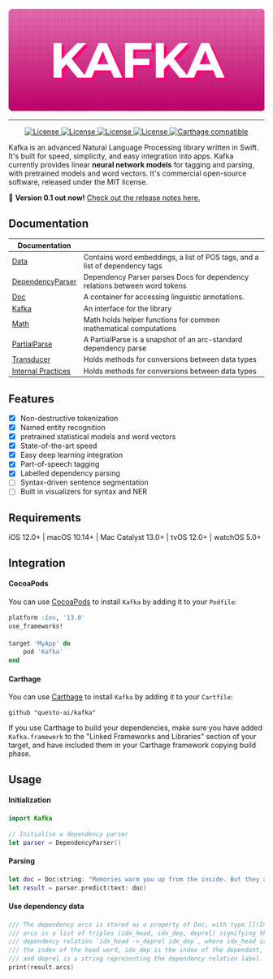 <div align="center">
    <br>
    <img src="https://github.com/questo-ai/kafka/raw/master/docs/Header.jpg" width="600"/>
    <hr/>
</div>
<p align="center">
    <a href="#">
        <img alt="License" src="https://github.com/questo-ai/kafka/workflows/CI/badge.svg">
    </a>
    <a href=#"">
        <img alt="License" src="https://img.shields.io/badge/platform-iOS-violet.svg">
    </a>
    <a href="#">
        <img alt="License" src="https://img.shields.io/badge/language-swift-orange.svg">
    </a>
    <a href="https://github.com/questo-ai/kafka/blob/master/LICENSE">
        <img alt="License" src="https://img.shields.io/badge/License-MIT-blue.svg">
    </a>
    <a href="https://github.com/Carthage/Carthage">
        <img alt="Carthage compatible" src="https://img.shields.io/badge/Carthage-compatible-4BC51D.svg?style=flat">
    </a> 
</p>

Kafka is an advanced Natural Language Processing library written in Swift. It's built for speed, simplicity, and easy integration into apps. Kafka currently provides linear **neural network models** for tagging and parsing, with pretrained models and word vectors. It's commercial open-source software, released under the MIT license.

💫 **Version 0.1 out now!**
[Check out the release notes here.](https://github.com/questo-ai/kafka/releases)

## Documentation

| Documentation      |                                                                |
| ------------------ | -------------------------------------------------------------- |
| [Data]             | Contains word embeddings, a list of POS tags, and a list of dependency tags
| [DependencyParser] | Dependency Parser parses Docs for dependency relations between word tokens
| [Doc]              | A container for accessing linguistic annotations.
| [Kafka]            | An interface for the library
| [Math]             | Math holds helper functions for common mathematical computations
| [PartialParse]     | A PartialParse is a snapshot of an arc-standard dependency parse
| [Transducer]       | Holds methods for conversions between data types
| [Internal Practices]       | Holds methods for conversions between data types


[Data]: docs/source/Data.md
[DependencyParser]: docs/source/DependencyParser.md
[Doc]: docs/source/Doc.md
[Kafka]: docs/source/Kafka.md
[Math]: docs/source/Math.md
[PartialParse]: docs/source/PartialParse.md
[Transducer]: docs/source/Transducer.md
[Internal Practices]: docs/source/Internal_Practices.md

## Features
- [x] Non-destructive tokenization
- [x] Named entity recognition
- [x] pretrained statistical models and word vectors
- [x] State-of-the-art speed
- [x] Easy deep learning integration
- [x] Part-of-speech tagging
- [x] Labelled dependency parsing
- [ ] Syntax-driven sentence segmentation
- [ ] Built in visualizers for syntax and NER
## Requirements
iOS 12.0+ | macOS 10.14+ | Mac Catalyst 13.0+ | tvOS 12.0+ | watchOS 5.0+
## Integration
#### CocoaPods

You can use [CocoaPods](http://cocoapods.org/) to install `Kafka` by adding it to your `Podfile`:

```ruby
platform :ios, '13.0'
use_frameworks!

target 'MyApp' do
    pod 'Kafka'
end
```

#### Carthage
You can use [Carthage](https://github.com/Carthage/Carthage) to install `Kafka` by adding it to your `Cartfile`:

```
github "questo-ai/kafka"
```

If you use Carthage to build your dependencies, make sure you have added `Kafka.framework` to the "Linked Frameworks and Libraries" section of your target, and have included them in your Carthage framework copying build phase.

## Usage
#### Initialization

```swift
import Kafka
```

```swift
// Initialise a dependency parser
let parser = DependencyParser()
```

#### Parsing

```swift
let doc = Doc(string: "Memories warm you up from the inside. But they also tear you apart.") // From Haruki Murakami, Kafka on the Shore
let result = parser.predict(text: doc)
```
#### Use dependency data
```swift
/// The dependency arcs is stored as a property of Doc, with type [[(Int, Int, String)]]
/// arcs is a list of triples (idx_head, idx_dep, deprel) signifying the
/// dependency relation `idx_head ->_deprel idx_dep`, where idx_head is
/// the index of the head word, idx_dep is the index of the dependant,
/// and deprel is a string representing the dependency relation label.
print(result.arcs)
```
